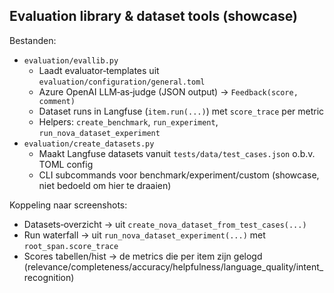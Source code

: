 ## Evaluation library & dataset tools (showcase)

Bestanden:
- `evaluation/evallib.py`
  - Laadt evaluator‑templates uit `evaluation/configuration/general.toml`
  - Azure OpenAI LLM‑as‑judge (JSON output) → `Feedback(score, comment)`
  - Dataset runs in Langfuse (`item.run(...)`) met `score_trace` per metric
  - Helpers: `create_benchmark`, `run_experiment`, `run_nova_dataset_experiment`
- `evaluation/create_datasets.py`
  - Maakt Langfuse datasets vanuit `tests/data/test_cases.json` o.b.v. TOML config
  - CLI subcommands voor benchmark/experiment/custom (showcase, niet bedoeld om hier te draaien)

Koppeling naar screenshots:
- Datasets‑overzicht → uit `create_nova_dataset_from_test_cases(...)`
- Run waterfall → uit `run_nova_dataset_experiment(...)` met `root_span.score_trace`
- Scores tabellen/hist → de metrics die per item zijn gelogd (relevance/completeness/accuracy/helpfulness/language_quality/intent_recognition)


